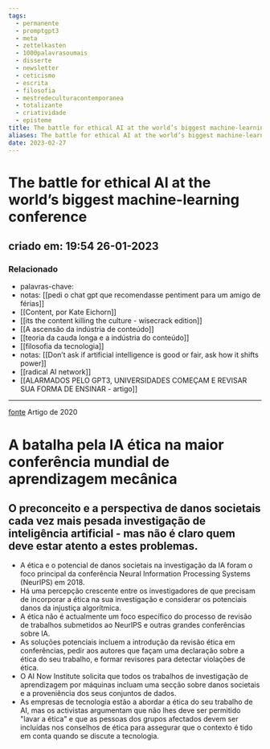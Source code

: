 ```yaml
---
tags:
  - permanente
  - promptgpt3
  - meta
  - zettelkasten
  - 1000palavrasoumais
  - disserte
  - newsletter
  - ceticismo
  - escrita
  - filosofia
  - mestredeculturacontemporanea
  - totalizante
  - criatividade
  - episteme
title: The battle for ethical AI at the world’s biggest machine-learning conference
aliases: The battle for ethical AI at the world’s biggest machine-learning conference
date: 2023-02-27
---
```

# The battle for ethical AI at the world’s biggest machine-learning conference
## criado em: 19:54 26-01-2023

### Relacionado
- palavras-chave: 
- notas: [[pedi o chat gpt que recomendasse pentiment para um amigo de férias]]
- [[Content, por Kate Eichorn]]
- [[its the content killing the culture - wisecrack edition]]
- [[A ascensão da indústria de conteúdo]]
- [[teoria da cauda longa e a indústria do conteúdo]]
- [[filosofia da tecnologia]]
- notas: [[Don’t ask if artificial intelligence is good or fair, ask how it shifts power]]
- [[radical AI network]]
- [[ALARMADOS PELO GPT3, UNIVERSIDADES COMEÇAM E REVISAR SUA FORMA DE ENSINAR - artigo]]
---
[fonte](https://www.nature.com/articles/d41586-020-00160-y)
Artigo de 2020

# A batalha pela IA ética na maior conferência mundial de aprendizagem mecânica

## O preconceito e a perspectiva de danos societais cada vez mais pesada investigação de inteligência artificial - mas não é claro quem deve estar atento a estes problemas.

- A ética e o potencial de danos societais na investigação da IA foram o foco principal da conferência Neural Information Processing Systems (NeurIPS) em 2018. 
- Há uma percepção crescente entre os investigadores de que precisam de incorporar a ética na sua investigação e considerar os potenciais danos da injustiça algorítmica. 
- A ética não é actualmente um foco específico do processo de revisão de trabalhos submetidos ao NeurIPS e outras grandes conferências sobre IA. 
- As soluções potenciais incluem a introdução da revisão ética em conferências, pedir aos autores que façam uma declaração sobre a ética do seu trabalho, e formar revisores para detectar violações de ética. 
- O AI Now Institute solicita que todos os trabalhos de investigação de aprendizagem por máquinas incluam uma secção sobre danos societais e a proveniência dos seus conjuntos de dados. 
- As empresas de tecnologia estão a abordar a ética do seu trabalho de AI, mas os activistas argumentam que não lhes deve ser permitido "lavar a ética" e que as pessoas dos grupos afectados devem ser incluídas nos conselhos de ética para assegurar que o contexto é tido em conta quando se discute a tecnologia.

